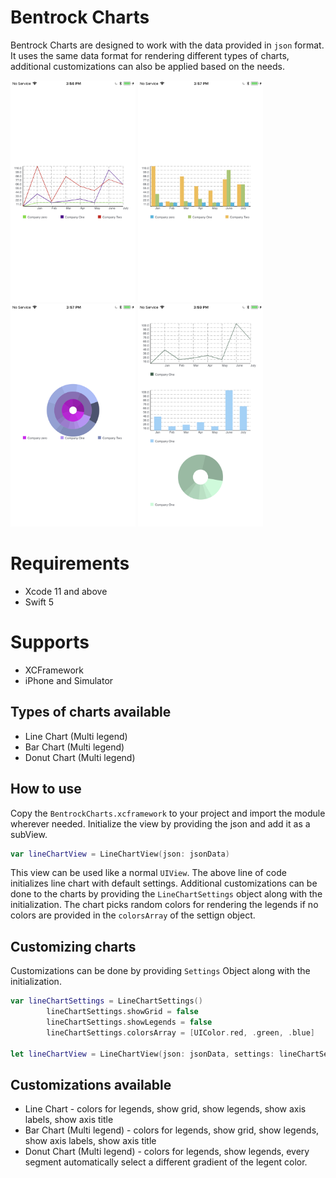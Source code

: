 # Bentrock Charts
Bentrock Charts are designed to work with the data provided in `json` format. It uses the same data format for rendering different types of charts, additional customizations can also be applied based on the needs. 

<img src="Docs/IMG_0098.png" width="200">  <img src="Docs/IMG_0099.png" width="200">  <img src="Docs/IMG_0100.png" width="200">  <img src="Docs/IMG_0101.png" width="200"> 

# Requirements
* Xcode 11 and above
* Swift 5

# Supports
* XCFramework
* iPhone and Simulator

## Types of charts available

* Line Chart (Multi legend)
* Bar Chart (Multi legend)
* Donut Chart (Multi legend)

## How to use

Copy the `BentrockCharts.xcframework` to your project and import the module wherever needed. Initialize the view by providing the json and add it as a subView.

```swift
var lineChartView = LineChartView(json: jsonData)
```

This view can be used like a normal `UIView`. The above line of code initializes line chart with default settings. Additional customizations can be done to the charts by providing the `LineChartSettings` object along with the initialization. The chart picks random colors for rendering the legends if no colors are provided in the `colorsArray` of the settign object.

## Customizing charts

Customizations can be done by providing `Settings` Object along with the initialization.

```swift
var lineChartSettings = LineChartSettings()
        lineChartSettings.showGrid = false
        lineChartSettings.showLegends = false
        lineChartSettings.colorsArray = [UIColor.red, .green, .blue]

let lineChartView = LineChartView(json: jsonData, settings: lineChartSettings)
```
## Customizations available

* Line Chart - colors for legends, show grid, show legends, show axis labels, show axis title
* Bar Chart (Multi legend) - colors for legends, show grid, show legends, show axis labels, show axis title
* Donut Chart (Multi legend) - colors for legends,  show legends, every segment automatically select a different gradient of the legent color.
